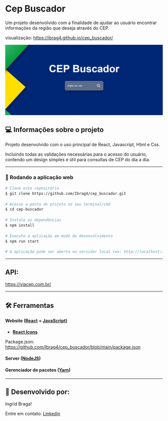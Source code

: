 # Cep Buscador

Um projeto desenvolvido com a finalidade de ajudar ao usuário encontrar informações da região que deseja através do CEP.


visualização: https://ibrag4.github.io/cep_buscador/


 <img width="1000" src="/public/cep-buscador-img.png">


## 💻 Informações sobre o projeto

Projeto desenvolvido com o uso principal de React, Javascript, Html e Css. 

Incluindo todas as validações necessárias para o acesso do usuário, contendo um design simples e útil para consultas de CEP do dia a dia.

---

### 🧭 Rodando a aplicação web 

```bash
# Clone este repositório
$ git clone https://github.com/Ibrag4/cep_buscador.git

# Acesse a pasta do projeto no seu terminal/cmd
$ cd cep-buscador

# Instale as dependências
$ npm install

# Execute a aplicação em modo de desenvolvimento
$ npm run start

# A aplicação pode ser aberta no servidor local (ex: http://localhost:3000)
```
---
## API:
https://viacep.com.br/

---
## 🛠 Ferramentas

#### **Website**  ([React](https://reactjs.org/)  +  [JavaScript](https://www.javascript.com/))

-   **[React Icons](https://react-icons.github.io/react-icons/)**

  
Package.json: https://github.com/Ibrag4/cep_buscador/blob/main/package.json

#### **Server**  ([NodeJS](https://nodejs.org/en/))

#### **Gerenciador de pacotes** ([Yarn](https://classic.yarnpkg.com/en/))

---

## 📝 Desenvolvido por:

Ingrid Braga!

Entre em contato:  [Linkedin](https://www.linkedin.com/in/ingrid-b-aa4995194/)


